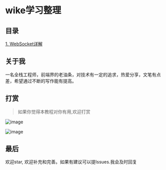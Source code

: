 
# wike学习整理

## 目录

[1.  WebSocket详解](https://wike2019.github.io/wike-blog/前端领域/WebSocket详解)


## 关于我

一名全栈工程师，前端界的老油条，对技术有一定的追求，热爱分享，文笔有点差，希望通过不断的写作能有提高。

## 打赏


>  如果你觉得本教程对你有用,欢迎打赏

![image](https://csdn.52wike.com/2020-10-19/248df22e-58a1-4a74-85cb-a9ca696cb7b2.jpg)


![image](https://csdn.52wike.com/2020-10-19/928d2f28-2b83-4aeb-b6db-61e60b349c8d.png)


## 最后

欢迎star, 欢迎补充和完善。如果有建议可以提Issues.我会及时回复
